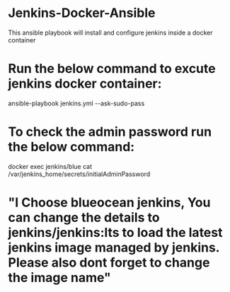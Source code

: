 # Jenkins-Docker-Ansible
This ansible playbook will install and configure jenkins inside a docker container 

# Run the below command to excute jenkins docker container:

ansible-playbook jenkins.yml --ask-sudo-pass

# To check the admin password run the below command:

docker exec jenkins/blue cat /var/jenkins_home/secrets/initialAdminPassword

# "I Choose blueocean jenkins, You can change the details to jenkins/jenkins:lts to load the latest jenkins image managed by jenkins. Please also dont forget to change the image name"




